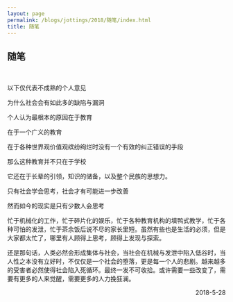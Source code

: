 ```yaml
---
layout: page
permalink: /blogs/jottings/2018/随笔/index.html
title: 随笔
---
```


## 随笔
<br>

以下仅代表不成熟的个人意见

为什么社会会有如此多的缺陷与漏洞

个人认为最根本的原因在于教育

在于一个广义的教育

在于各种世界观价值观缤纷绚烂时没有一个有效的纠正错误的手段

那么这种教育并不只在于学校

它还在于长辈的引领，知识的储备，以及整个民族的思想力。

只有社会学会思考，社会才有可能进一步改善

然而如今的现实是只有少数人会思考

忙于机械化的工作，忙于碎片化的娱乐，忙于各种教育机构的填鸭式教学，忙于各种可怕的发泄，忙于茶余饭后说不尽的家长里短。虽然有些也是生活的必须，但是大家都太忙了，哪里有人顾得上思考，顾得上发现与探索。

还是那句话，人类必然会形成集体与社会，当社会在机械与发泄中陷入低谷时，当人性之本没有立好时，不仅仅是一个社会的堕落，更是每一个人的悲剧。越来越多的受害者必然使得社会陷入死循环。最终一发不可收拾。或许需要一些改变了，需要有更多的人来觉醒，需要更多的人力挽狂澜。

<p align="right">2018-5-28</p>